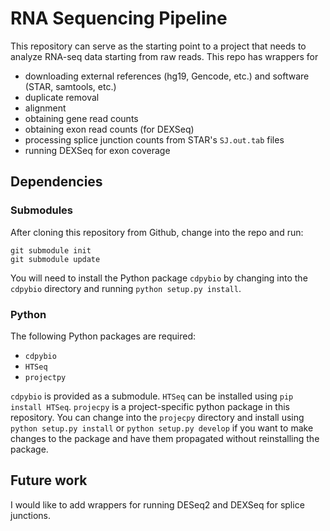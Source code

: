 RNA Sequencing Pipeline
======

This repository can serve as the starting point to a project that needs to
analyze RNA-seq data starting from raw reads. This repo has wrappers for

* downloading external references (hg19, Gencode, etc.) and software (STAR,
  samtools, etc.)
* duplicate removal
* alignment
* obtaining gene read counts
* obtaining exon read counts (for DEXSeq)
* processing splice junction counts from STAR's `SJ.out.tab` files
* running DEXSeq for exon coverage

## Dependencies

### Submodules

After cloning this repository from Github, change into the repo and run:

	git submodule init
	git submodule update

You will need to install the Python package `cdpybio` by changing into the
`cdpybio` directory and running `python setup.py install`.

### Python

The following Python packages are required:

* `cdpybio`
* `HTSeq`
* `projectpy`

`cdpybio` is provided as a submodule. `HTSeq` can be installed using `pip
install HTSeq`. `projecpy` is a project-specific python package in this
repository. You can change into the `projecpy` directory and install using
`python setup.py install` or `python setup.py develop` if you want to make
changes to the package and have them propagated without reinstalling the
package.

## Future work

I would like to add wrappers for running DESeq2 and DEXSeq for splice junctions.
